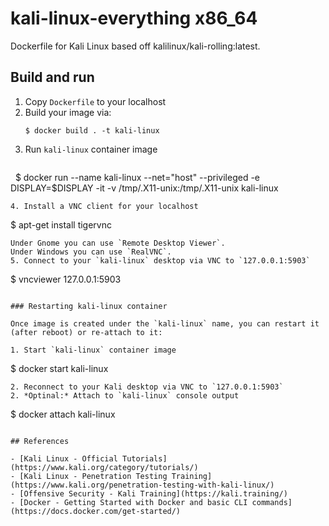 # kali-linux-everything x86_64

Dockerfile for Kali Linux based off kalilinux/kali-rolling:latest.

## Build and run

1. Copy `Dockerfile` to your localhost
2. Build your image via:
   ```
   $ docker build . -t kali-linux
   ```
3. Run `kali-linux` container image
   ```
   $ docker run --name kali-linux --net="host" --privileged -e DISPLAY=$DISPLAY -it -v /tmp/.X11-unix:/tmp/.X11-unix kali-linux
   ```
4. Install a VNC client for your localhost
   ```
   $ apt-get install tigervnc
   ```
   Under Gnome you can use `Remote Desktop Viewer`.  
   Under Windows you can use `RealVNC`.
5. Connect to your `kali-linux` desktop via VNC to `127.0.0.1:5903`
   ```
   $ vncviewer 127.0.0.1:5903
   ```
   
### Restarting kali-linux container

Once image is created under the `kali-linux` name, you can restart it (after reboot) or re-attach to it:

1. Start `kali-linux` container image
   ```
   $ docker start kali-linux
   ```
2. Reconnect to your Kali desktop via VNC to `127.0.0.1:5903`
2. *Optinal:* Attach to `kali-linux` console output
   ```
   $ docker attach kali-linux
   ```

## References

- [Kali Linux - Official Tutorials](https://www.kali.org/category/tutorials/)
- [Kali Linux - Penetration Testing Training](https://www.kali.org/penetration-testing-with-kali-linux/)
- [Offensive Security - Kali Training](https://kali.training/)
- [Docker - Getting Started with Docker and basic CLI commands](https://docs.docker.com/get-started/)
